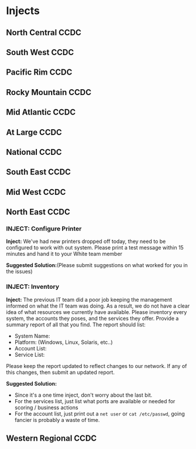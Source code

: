 # Injects

## North Central CCDC

## South West CCDC

## Pacific Rim CCDC

## Rocky Mountain CCDC

## Mid Atlantic CCDC

## At Large CCDC

## National CCDC

## South East CCDC

## Mid West CCDC

## North East CCDC

### INJECT: Configure Printer

**Inject:** We've had new printers dropped off today, they need to be configured to work with out system. Please print a test message within 15 minutes and hand it to your White team member

**Suggested Solution:**(Please submit suggestions on what worked for you in the issues)

### INJECT: Inventory

**Inject:** The previous IT team did a poor job keeping the management informed on what the IT team was doing. As a result, we do not have a clear idea of what resources we currently have available. Please inventory every system, the accounts they poses, and the services they offer. Provide a summary report of all that you find. The report should list:

- System Name:
- Platform: (Windows, Linux, Solaris, etc..)
- Account List:
- Service List:

Please keep the report updated to reflect changes to our network. If any of this changes, then submit an updated report.

**Suggested Solution:**
- Since it's a one time inject, don't worry about the last bit. 
- For the services list, just list what ports are available or needed for scoring / business actions
- For the account list, just print out a `net user` or `cat /etc/passwd`, going fancier is probably a waste of time.

## Western Regional CCDC
